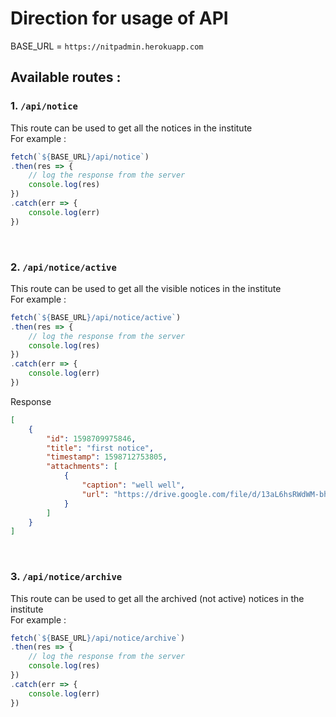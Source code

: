 # Direction for usage of API

BASE_URL = `https://nitpadmin.herokuapp.com`  

## Available routes : 
### 1. `/api/notice` 
This route can be used to get all the notices in the institute  
For example :  
```js
fetch(`${BASE_URL}/api/notice`)
.then(res => {
    // log the response from the server
    console.log(res)
})
.catch(err => {
    console.log(err)
})
```

<br/>

### 2. `/api/notice/active`
This route can be used to get all the visible notices in the institute  
For example :  
```js
fetch(`${BASE_URL}/api/notice/active`)
.then(res => {
    // log the response from the server
    console.log(res)
})
.catch(err => {
    console.log(err)
})
```
Response
```json
[
    {
        "id": 1598709975846,
        "title": "first notice",
        "timestamp": 1598712753805,
        "attachments": [
            {
                "caption": "well well",
                "url": "https://drive.google.com/file/d/13aL6hsRWdWM-bhk3ufkJp2N9MrzkFObW/view?usp=drivesdk"
            }
        ]
    }
]
```

<br/>

### 3. `/api/notice/archive`
This route can be used to get all the archived (not active) notices in the institute  
For example :  
```js
fetch(`${BASE_URL}/api/notice/archive`)
.then(res => {
    // log the response from the server
    console.log(res)
})
.catch(err => {
    console.log(err)
})
```